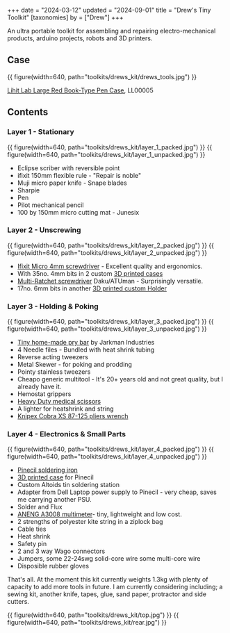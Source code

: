 +++
date = "2024-03-12"
updated = "2024-09-01"
title = "Drew's Tiny Toolkit"
[taxonomies]
by = ["Drew"]
+++

An ultra portable toolkit for assembling and repairing electro-mechanical products, arduino projects, robots and 3D printers.

## Case

{{ figure(width=640, path="toolkits/drews_kit/drews_tools.jpg") }}

[Lihit Lab Large Red Book-Type Pen Case](https://cultpens.com/products/lihit-lab-triple-pen-case), LL00005

## Contents

### Layer 1 - Stationary

{{ figure(width=640, path="toolkits/drews_kit/layer_1_packed.jpg") }}
{{ figure(width=640, path="toolkits/drews_kit/layer_1_unpacked.jpg") }}

- Eclipse scriber with reversible point
- ifixit 150mm flexible rule - "Repair is noble"
- Muji micro paper knife - Snape blades 
- Sharpie
- Pen		
- Pilot mechanical pencil 
- 100 by 150mm micro cutting mat - Junesix

### Layer 2 - Unscrewing

{{ figure(width=640, path="toolkits/drews_kit/layer_2_packed.jpg") }}
{{ figure(width=640, path="toolkits/drews_kit/layer_2_unpacked.jpg") }}

- [Ifixit Micro 4mm screwdriver](@/tools/ifixit_Mako_4mm_Screwdriver_Kit.md) - Excellent quality and ergonomics.
- With 35no. 4mm bits in 2 custom [3D printed cases](https://www.printables.com/model/700125-4mm-screwdriver-bit-holders)
- [Multi-Ratchet screwdriver](@/tools/Atuman_R1_Ratchet_Wrench_Screwdriver_Kit.md) Daku/ATUman - Surprisingly versatile.
- 17no. 6mm bits in another [3D printed custom Holder](https://www.printables.com/model/694147-compact-holder-for-14-bits)

### Layer 3 - Holding & Poking

{{ figure(width=640, path="toolkits/drews_kit/layer_3_packed.jpg") }}
{{ figure(width=640, path="toolkits/drews_kit/layer_3_unpacked.jpg") }}

- [Tiny home-made pry bar](@/tools/tiny-prybar.md) by Jarkman Industries
- 4 Needle files - Bundled with heat shrink tubing
- Reverse acting tweezers
- Metal Skewer - for poking and prodding
- Pointy stainless tweezers
- Cheapo generic multitool - It's 20+ years old and not great quality, but I already have it.
- Hemostat grippers
- [Heavy Duty medical scissors](@/tools/Surgimax_tough_cut_scissors.md)
- A lighter for heatshrink and string
- [Knipex Cobra XS 87-125 pliers wrench](@/tools/knipex-xs/index.md)

### Layer 4 - Electronics & Small Parts

{{ figure(width=640, path="toolkits/drews_kit/layer_4_packed.jpg") }}
{{ figure(width=640, path="toolkits/drews_kit/layer_4_unpacked.jpg") }}

- [Pinecil soldering iron](@tools/pinecil-soldering-iron.md)
- [3D printed case](https://www.printables.com/model/188072-pinecil-soldering-iron-tiny-case) for Pinecil
- Custom Altoids tin soldering station
- Adapter from Dell Laptop power supply to Pinecil - very cheap, saves me carrying another PSU.
- Solder and Flux
- [ANENG A3008 multimeter](@/tools/ANENG_A3008_Multimeter.md)- tiny, lightweight and low cost.
- 2 strengths of polyester kite string in a ziplock bag
- Cable ties
- Heat shrink
- Safety pin
- 2 and 3 way Wago connectors
- Jumpers, some 22-24swg solid-core wire some multi-core wire
- Disposible rubber gloves

That's all.
At the moment this kit currently weights 1.3kg with plenty of capacity to add more tools in future. I am currently considering including; a sewing kit, another knife, tapes, glue, sand paper, protractor and side cutters.

{{ figure(width=640, path="toolkits/drews_kit/top.jpg") }}
{{ figure(width=640, path="toolkits/drews_kit/rear.jpg") }}
